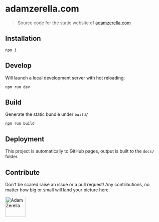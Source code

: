 # adamzerella.com

> Source code for the static website of [adamzerella.com](https://adamzerella.com)

## Installation

```node
npm i
```

## Develop

Will launch a local development server with hot reloading:

```node
npm run dev
```

## Build

Generate the static bundle under `build/`

```node
npm run build
```

## Deployment

This project is automatically to GitHub pages, output is built to the `docs/` folder.


## Contribute

Don't be scared raise an issue or a pull request! Any contributions, no matter how big or small will land your picture here.

<div style="display:inline;">
  <a href="https://github.com/adamzerella"><img width="64" height="64" src="https://avatars0.githubusercontent.com/u/1501560?s=460&v=4" alt="Adam Zerella"/></a>
</div>